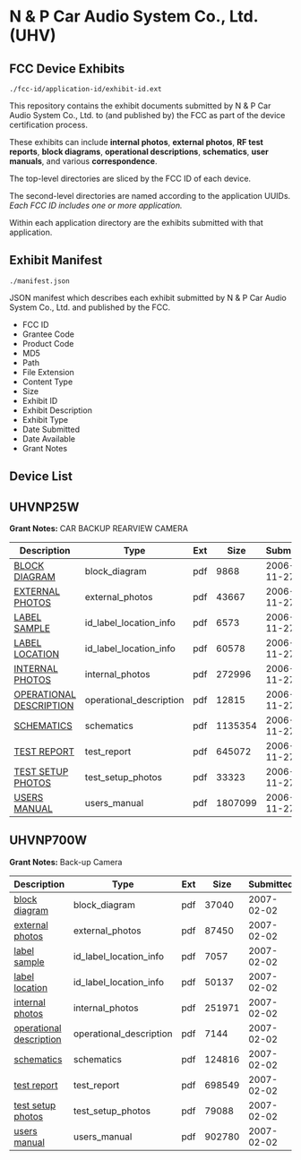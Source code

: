 # N & P Car Audio System Co., Ltd. (UHV)
## FCC Device Exhibits

```
./fcc-id/application-id/exhibit-id.ext
```

This repository contains the exhibit documents submitted by N & P Car Audio System Co., Ltd. to (and published by) the FCC as part of the device certification process.

These exhibits can include **internal photos**, **external photos**, **RF test reports**, **block diagrams**, **operational descriptions**, **schematics**, **user manuals**, and various **correspondence**.

The top-level directories are sliced by the FCC ID of each device.

The second-level directories are named according to the application UUIDs. *Each FCC ID includes one or more application.*

Within each application directory are the exhibits submitted with that application. 

## Exhibit Manifest

```
./manifest.json
```

JSON manifest which describes each exhibit submitted by N & P Car Audio System Co., Ltd. and published by the FCC.

- FCC ID
- Grantee Code
- Product Code
- MD5
- Path
- File Extension
- Content Type
- Size
- Exhibit ID
- Exhibit Description
- Exhibit Type
- Date Submitted
- Date Available
- Grant Notes

## Device List
## UHVNP25W
**Grant Notes:** CAR BACKUP REARVIEW CAMERA

| Description | Type | Ext | Size | Submitted | Available |
| ----------- | ---- | --- | ---- | --------- | --------- |
| [BLOCK DIAGRAM](UHVNP25W/fa1ba65d526d1d76b88297873c2f9c94/732080.pdf) | block_diagram | pdf | 9868 | 2006-11-27 | 2006-11-27 |
| [EXTERNAL PHOTOS](UHVNP25W/fa1ba65d526d1d76b88297873c2f9c94/732082.pdf) | external_photos | pdf | 43667 | 2006-11-27 | 2006-11-27 |
| [LABEL SAMPLE](UHVNP25W/fa1ba65d526d1d76b88297873c2f9c94/732083.pdf) | id_label_location_info | pdf | 6573 | 2006-11-27 | 2006-11-27 |
| [LABEL LOCATION](UHVNP25W/fa1ba65d526d1d76b88297873c2f9c94/732084.pdf) | id_label_location_info | pdf | 60578 | 2006-11-27 | 2006-11-27 |
| [INTERNAL PHOTOS](UHVNP25W/fa1ba65d526d1d76b88297873c2f9c94/732085.pdf) | internal_photos | pdf | 272996 | 2006-11-27 | 2006-11-27 |
| [OPERATIONAL DESCRIPTION](UHVNP25W/fa1ba65d526d1d76b88297873c2f9c94/732081.pdf) | operational_description | pdf | 12815 | 2006-11-27 | 2006-11-27 |
| [SCHEMATICS](UHVNP25W/fa1ba65d526d1d76b88297873c2f9c94/732086.pdf) | schematics | pdf | 1135354 | 2006-11-27 | 2006-11-27 |
| [TEST REPORT](UHVNP25W/fa1ba65d526d1d76b88297873c2f9c94/732088.pdf) | test_report | pdf | 645072 | 2006-11-27 | 2006-11-27 |
| [TEST SETUP PHOTOS](UHVNP25W/fa1ba65d526d1d76b88297873c2f9c94/732087.pdf) | test_setup_photos | pdf | 33323 | 2006-11-27 | 2006-11-27 |
| [USERS MANUAL](UHVNP25W/fa1ba65d526d1d76b88297873c2f9c94/732079.pdf) | users_manual | pdf | 1807099 | 2006-11-27 | 2006-11-27 |
## UHVNP700W
**Grant Notes:** Back-up Camera

| Description | Type | Ext | Size | Submitted | Available |
| ----------- | ---- | --- | ---- | --------- | --------- |
| [block diagram](UHVNP700W/7fd396b1e460356b04ed0d0cfc7aa5a3/754257.pdf) | block_diagram | pdf | 37040 | 2007-02-02 | 2007-02-02 |
| [external photos](UHVNP700W/7fd396b1e460356b04ed0d0cfc7aa5a3/754259.pdf) | external_photos | pdf | 87450 | 2007-02-02 | 2007-02-02 |
| [label sample](UHVNP700W/7fd396b1e460356b04ed0d0cfc7aa5a3/754260.pdf) | id_label_location_info | pdf | 7057 | 2007-02-02 | 2007-02-02 |
| [label location](UHVNP700W/7fd396b1e460356b04ed0d0cfc7aa5a3/754261.pdf) | id_label_location_info | pdf | 50137 | 2007-02-02 | 2007-02-02 |
| [internal photos](UHVNP700W/7fd396b1e460356b04ed0d0cfc7aa5a3/754262.pdf) | internal_photos | pdf | 251971 | 2007-02-02 | 2007-02-02 |
| [operational description](UHVNP700W/7fd396b1e460356b04ed0d0cfc7aa5a3/754258.pdf) | operational_description | pdf | 7144 | 2007-02-02 | 2007-02-02 |
| [schematics](UHVNP700W/7fd396b1e460356b04ed0d0cfc7aa5a3/754263.pdf) | schematics | pdf | 124816 | 2007-02-02 | 2007-02-02 |
| [test report](UHVNP700W/7fd396b1e460356b04ed0d0cfc7aa5a3/754265.pdf) | test_report | pdf | 698549 | 2007-02-02 | 2007-02-02 |
| [test setup photos](UHVNP700W/7fd396b1e460356b04ed0d0cfc7aa5a3/754264.pdf) | test_setup_photos | pdf | 79088 | 2007-02-02 | 2007-02-02 |
| [users manual](UHVNP700W/7fd396b1e460356b04ed0d0cfc7aa5a3/754266.pdf) | users_manual | pdf | 902780 | 2007-02-02 | 2007-02-02 |
